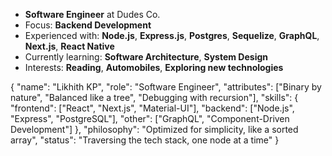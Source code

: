 - **Software Engineer** at Dudes Co.
- Focus: **Backend Development**
- Experienced with: **Node.js**, **Express.js**, **Postgres**, **Sequelize**, **GraphQL**, **Next.js**, **React Native**
- Currently learning: **Software Architecture**, **System Design**
- Interests: **Reading**, **Automobiles**, **Exploring new technologies**

{
  "name": "Likhith KP",
  "role": "Software Engineer",
  "attributes": ["Binary by nature", "Balanced like a tree", "Debugging with recursion"],
  "skills": {
    "frontend": ["React", "Next.js", "Material-UI"],
    "backend": ["Node.js", "Express", "PostgreSQL"],
    "other": ["GraphQL", "Component-Driven Development"]
  },
  "philosophy": "Optimized for simplicity, like a sorted array",
  "status": "Traversing the tech stack, one node at a time"
}
